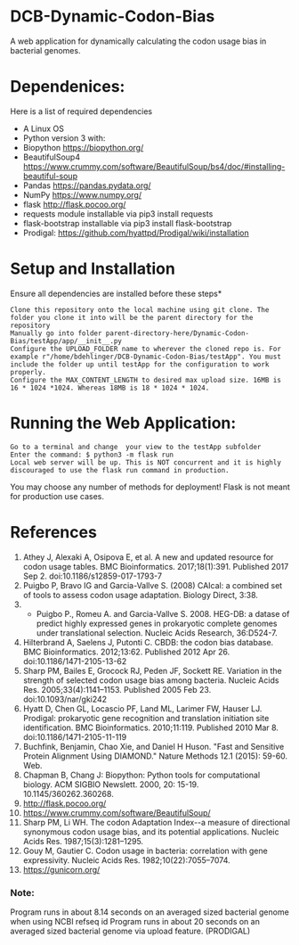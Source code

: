 # DCB-Dynamic-Codon-Bias
A web application for dynamically calculating the codon usage bias in bacterial genomes.

# Dependenices:

Here is a list of required dependencies

* A Linux OS
* Python version 3 with:
* Biopython https://biopython.org/
* BeautifulSoup4 https://www.crummy.com/software/BeautifulSoup/bs4/doc/#installing-beautiful-soup
* Pandas https://pandas.pydata.org/
* NumPy https://www.numpy.org/
* flask http://flask.pocoo.org/
* requests module installable via pip3 install requests
* flask-bootstrap installable via pip3 install flask-bootstrap
* Prodigal: https://github.com/hyattpd/Prodigal/wiki/installation


# Setup and Installation

Ensure all dependencies are installed before these steps*

```
Clone this repository onto the local machine using git clone. The folder you clone it into will be the parent directory for the repository
Manually go into folder parent-directory-here/Dynamic-Codon-Bias/testApp/app/__init__.py
Configure the UPLOAD_FOLDER name to wherever the cloned repo is. For example r"/home/bdehlinger/DCB-Dynamic-Codon-Bias/testApp". You must include the folder up until testApp for the configuration to work properly.
Configure the MAX_CONTENT_LENGTH to desired max upload size. 16MB is 16 * 1024 *1024. Whereas 18MB is 18 * 1024 * 1024.
```

# Running the Web Application:

```
Go to a terminal and change  your view to the testApp subfolder
Enter the command: $ python3 -m flask run
Local web server will be up. This is NOT concurrent and it is highly discouraged to use the flask run command in production.
```

You may choose any number of methods for deployment! Flask is not meant for production use cases.

# References

1) Athey J, Alexaki A, Osipova E, et al. A new and updated resource for codon usage tables. BMC Bioinformatics. 2017;18(1):391. Published 2017 Sep 2. doi:10.1186/s12859-017-1793-7
2)  Puigbo P, Bravo IG and Garcia-Vallve S. (2008) CAIcal: a combined set of tools to assess codon usage adaptation. Biology Direct, 3:38.
3) - Puigbo P., Romeu A. and Garcia-Vallve S. 2008. HEG-DB: a datase of predict highly expressed genes in prokaryotic complete genomes under translational selection. Nucleic Acids Research, 36:D524-7.
4) Hilterbrand A, Saelens J, Putonti C. CBDB: the codon bias database. BMC Bioinformatics. 2012;13:62. Published 2012 Apr 26. doi:10.1186/1471-2105-13-62
5) Sharp PM, Bailes E, Grocock RJ, Peden JF, Sockett RE. Variation in the strength of selected codon usage bias among bacteria. Nucleic Acids Res. 2005;33(4):1141–1153. Published 2005 Feb 23. doi:10.1093/nar/gki242
6) Hyatt D, Chen GL, Locascio PF, Land ML, Larimer FW, Hauser LJ. Prodigal: prokaryotic gene recognition and translation initiation site identification. BMC Bioinformatics. 2010;11:119. Published 2010 Mar 8. doi:10.1186/1471-2105-11-119
7) Buchfink, Benjamin, Chao Xie, and Daniel H Huson. "Fast and Sensitive Protein Alignment Using DIAMOND." Nature Methods 12.1 (2015): 59-60. Web.
8) Chapman B, Chang J: Biopython: Python tools for computational biology. ACM SIGBIO Newslett. 2000, 20: 15-19. 10.1145/360262.360268.
9) http://flask.pocoo.org/
10) https://www.crummy.com/software/BeautifulSoup/
11) Sharp PM, Li WH. The codon Adaptation Index--a measure of directional synonymous codon usage bias, and its potential applications. Nucleic Acids Res. 1987;15(3):1281–1295.
12) Gouy M, Gautier C. Codon usage in bacteria: correlation with gene expressivity. Nucleic Acids Res. 1982;10(22):7055–7074.
13) https://gunicorn.org/
  


### Note:

Program runs in about 8.14 seconds on an averaged sized bacterial genome when using NCBI refseq id 
Program runs in about 20 seconds on an averaged sized bacterial genome 
via upload feature. (PRODIGAL)
